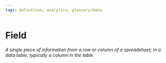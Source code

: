 ```yaml
---
tags: definition, analytics, glossary/data
---
```

#  Field
*A single piece of information from a row or column of a spreadsheet; in a data table, typically a column in the table*